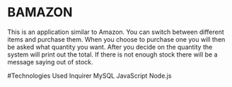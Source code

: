 # BAMAZON
This is an application similar to Amazon.
You can switch between different items and purchase them.
When you choose to purchase one you will then be asked what quantity you want.  After you decide on the quantity the system will print out the total.
If there is not enough stock there will be a message saying out of stock.

#Technologies Used
Inquirer
MySQL
JavaScript
Node.js